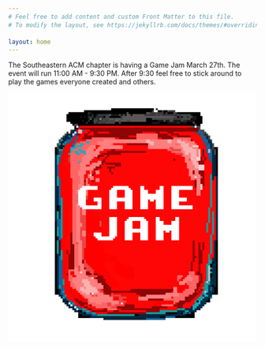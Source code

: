```yaml
---
# Feel free to add content and custom Front Matter to this file.
# To modify the layout, see https://jekyllrb.com/docs/themes/#overriding-theme-defaults

layout: home
---
```


The Southeastern ACM chapter is having a Game Jam March 27th. The event will run 11:00 AM - 9:30 PM. After 9:30 feel free to stick around to play the games everyone created and others. 

<p align="center">
  <img src="Jam512.png" />
</p>
<link rel="icon" href="Jam512.png">
